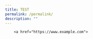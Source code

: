 ```yaml
---
title: TEST
permalink: /permalink/
description: ""
---
```

```
    <a href="https://www.example.com">
```